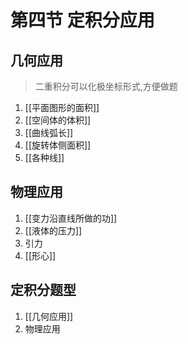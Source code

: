 # 第四节 定积分应用
## 几何应用
> 二重积分可以化极坐标形式,方便做题

1. [[平面图形的面积]]
2. [[空间体的体积]]
3. [[曲线弧长]]
4. [[旋转体侧面积]]
5. [[各种线]]

## 物理应用
1. [[变力沿直线所做的功]]
2. [[液体的压力]]
3. 引力
4. [[形心]]

## 定积分题型
1. [[几何应用]]
2. 物理应用
